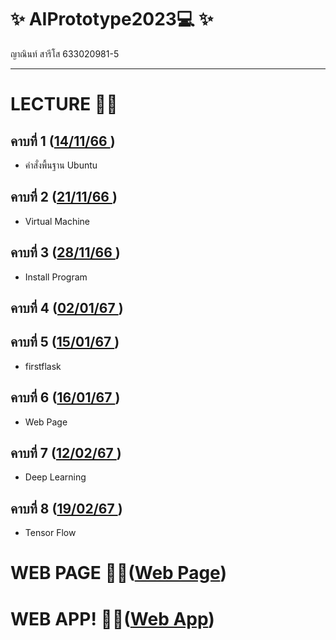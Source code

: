 # ✨ AIPrototype2023💻 ✨
ญาณินท์ สารีโส 633020981-5
__________________________
# LECTURE 📝🌟
## คาบที่ 1 ([14/11/66 ](https://github.com/yanin254417/AIPrototype2023/blob/6dc134e70dc22b1d521c48eb4e73258efef1b82c/%E0%B8%84%E0%B8%B2%E0%B8%9A%E0%B8%97%E0%B8%B5%E0%B9%88%201%20.pdf))
- คำสั่งพื้นฐาน Ubuntu

## คาบที่ 2 ([21/11/66 ](https://github.com/yanin254417/AIPrototype2023/blob/d82f195074401c94d57c752fa78ca5252207733c/%E0%B8%84%E0%B8%B2%E0%B8%9A%E0%B8%97%E0%B8%B5%E0%B9%88%202.pdf))
- Virtual Machine

## คาบที่ 3 ([28/11/66 ](https://github.com/yanin254417/AIPrototype2023/blob/72af55e8e6fcd40b5084c7d77385a50d71e355ba/%E0%B8%84%E0%B8%B2%E0%B8%9A%E0%B8%97%E0%B8%B5%E0%B9%88%203.pdf))
- Install Program

## คาบที่ 4 ([02/01/67 ](https://github.com/yanin254417/AIPrototype2023/blob/72af55e8e6fcd40b5084c7d77385a50d71e355ba/%E0%B8%84%E0%B8%B2%E0%B8%9A%E0%B8%97%E0%B8%B5%E0%B9%88%204.pdf))


## คาบที่ 5 ([15/01/67 ](https://github.com/yanin254417/AIPrototype2023/blob/72af55e8e6fcd40b5084c7d77385a50d71e355ba/%E0%B8%84%E0%B8%B2%E0%B8%9A%E0%B8%97%E0%B8%B5%E0%B9%88%205.pdf))
- firstflask

## คาบที่ 6 ([16/01/67 ](https://github.com/yanin254417/AIPrototype2023/blob/72af55e8e6fcd40b5084c7d77385a50d71e355ba/%E0%B8%84%E0%B8%B2%E0%B8%9A%E0%B8%97%E0%B8%B5%E0%B9%88%206.pdf))
- Web Page

## คาบที่ 7 ([12/02/67 ](https://github.com/yanin254417/AIPrototype2023/blob/72af55e8e6fcd40b5084c7d77385a50d71e355ba/%E0%B8%84%E0%B8%B2%E0%B8%9A%E0%B8%97%E0%B8%B5%E0%B9%88%207.pdf))
- Deep Learning
## คาบที่ 8 ([19/02/67 ](https://github.com/yanin254417/AIPrototype2023/blob/72af55e8e6fcd40b5084c7d77385a50d71e355ba/%E0%B8%84%E0%B8%B2%E0%B8%9A%E0%B8%97%E0%B8%B5%E0%B9%88%208.pdf))
- Tensor Flow

# WEB PAGE 🌻🌟([Web Page](file:///C:/ubuntu/AIPrototype2023/test_webpage/index.html))

# WEB APP! 🌻🌟([Web App](file:///C:/ubuntu/AIPrototype2023/webapp.html))

